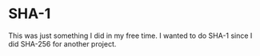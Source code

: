 # SHA-1
This was just something I did in my free time.  I wanted to do SHA-1 since I did SHA-256 for another project.
